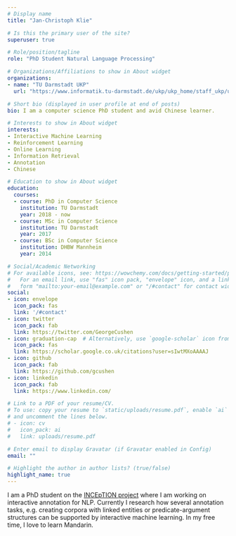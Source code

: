 ```yaml
---
# Display name
title: "Jan-Christoph Klie"

# Is this the primary user of the site?
superuser: true

# Role/position/tagline
role: "PhD Student Natural Language Processing"

# Organizations/Affiliations to show in About widget
organizations:
- name: "TU Darmstadt UKP"
  url: "https://www.informatik.tu-darmstadt.de/ukp/ukp_home/staff_ukp/ukp_home_content_staff_1_details_41792.en.jsp"

# Short bio (displayed in user profile at end of posts)
bio: I am a computer science PhD student and avid Chinese learner.

# Interests to show in About widget
interests:
- Interactive Machine Learning
- Reinforcement Learning
- Online Learning
- Information Retrieval
- Annotation
- Chinese

# Education to show in About widget
education:
  courses:
  - course: PhD in Computer Science
    institution: TU Darmstadt
    year: 2018 - now
  - course: MSc in Computer Science
    institution: TU Darmstadt
    year: 2017
  - course: BSc in Computer Science
    institution: DHBW Mannheim
    year: 2014

# Social/Academic Networking
# For available icons, see: https://wowchemy.com/docs/getting-started/page-builder/#icons
#   For an email link, use "fas" icon pack, "envelope" icon, and a link in the
#   form "mailto:your-email@example.com" or "/#contact" for contact widget.
social:
- icon: envelope
  icon_pack: fas
  link: '/#contact'
- icon: twitter
  icon_pack: fab
  link: https://twitter.com/GeorgeCushen
- icon: graduation-cap  # Alternatively, use `google-scholar` icon from `ai` icon pack
  icon_pack: fas
  link: https://scholar.google.co.uk/citations?user=sIwtMXoAAAAJ
- icon: github
  icon_pack: fab
  link: https://github.com/gcushen
- icon: linkedin
  icon_pack: fab
  link: https://www.linkedin.com/

# Link to a PDF of your resume/CV.
# To use: copy your resume to `static/uploads/resume.pdf`, enable `ai` icons in `params.toml`, 
# and uncomment the lines below.
# - icon: cv
#   icon_pack: ai
#   link: uploads/resume.pdf

# Enter email to display Gravatar (if Gravatar enabled in Config)
email: ""

# Highlight the author in author lists? (true/false)
highlight_name: true
---
```


I am a PhD student on the [INCEpTION project](https://inception-project.github.io/) where I am working on interactive annotation for NLP. Currently I research how several annotation tasks, e.g. creating corpora with linked entities or predicate-argument structures can be supported by interactive machine learning. In my free time, I love to learn Mandarin.

